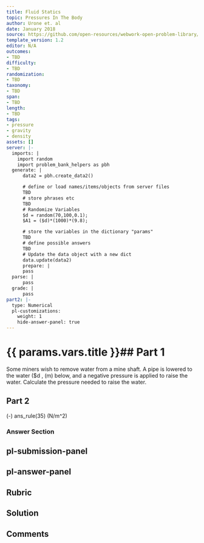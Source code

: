 ```yaml
---
title: Fluid Statics
topic: Pressures In The Body
author: Urone et. al
date: January 2018
source: https://github.com/open-resources/webwork-open-problem-library/tree/master/Contrib/BrockPhysics/College_Physics_Urone/11.Fluid_Statics/NU_U17-11-09-017.pg
template_version: 1.2
editor: N/A
outcomes:
- TBD
difficulty:
- TBD
randomization:
- TBD
taxonomy:
- TBD
span:
- TBD
length:
- TBD
tags:
- pressure
- gravity
- density
assets: []
server: |-
  imports: |
    import random
    import problem_bank_helpers as pbh
  generate: |
      data2 = pbh.create_data2()

      # define or load names/items/objects from server files
      TBD
      # store phrases etc
      TBD
      # Randomize Variables
      $d = random(70,100,0.1);
      $A1 = ($d)*(1000)*(9.8);

      # store the variables in the dictionary "params"
      TBD
      # define possible answers
      TBD
      # Update the data object with a new dict
      data.update(data2)
      prepare: |
      pass
  parse: |
      pass
  grade: |
      pass
part2: |-
  type: Numerical
  pl-customizations:
    weight: 1
    hide-answer-panel: true
---
```


# {{ params.vars.title }}## Part 1 
Some miners wish to remove water from a mine shaft. A pipe is lowered to the water ($d , (m) below, and a negative pressure is applied to raise the water. Calculate the pressure needed to raise the water. 
## Part 2 
(-) ans_rule(35) (N/m^2) 


### Answer Section 


## pl-submission-panel 


## pl-answer-panel 


## Rubric 


## Solution 


## Comments 


